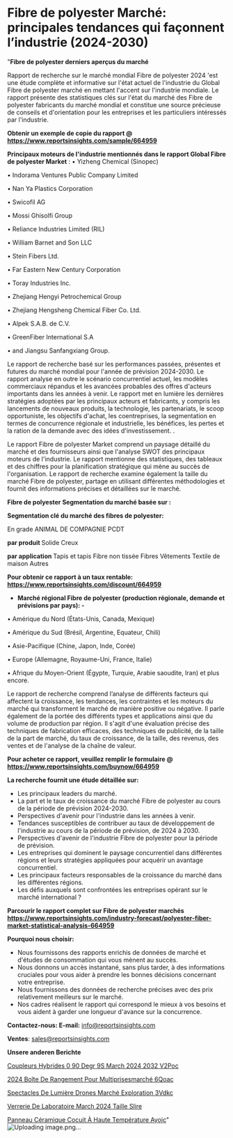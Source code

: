 # Fibre de polyester Marché: principales tendances qui façonnent l’industrie (2024-2030)

"<strong>Fibre de polyester derniers aperçus du marché</strong>

Rapport de recherche sur le marché mondial Fibre de polyester 2024 'est une étude complète et informative sur l'état actuel de l'industrie du Global Fibre de polyester marché en mettant l'accent sur l'industrie mondiale. Le rapport présente des statistiques clés sur l'état du marché des Fibre de polyester fabricants du marché mondial et constitue une source précieuse de conseils et d'orientation pour les entreprises et les particuliers intéressés par l'industrie.

<strong>Obtenir un exemple de copie du rapport @ <a href=https://www.reportsinsights.com/sample/664959>https://www.reportsinsights.com/sample/664959</a></strong>

<strong>Principaux moteurs de l'industrie mentionnés dans le rapport Global Fibre de polyester Market</strong> :
• Yizheng Chemical (Sinopec)

• Indorama Ventures Public Company Limited

• Nan Ya Plastics Corporation

• Swicofil AG

• Mossi Ghisolfi Group

• Reliance Industries Limited (RIL)

• William Barnet and Son LLC

• Stein Fibers Ltd.

• Far Eastern New Century Corporation

• Toray Industries Inc.

• Zhejiang Hengyi Petrochemical Group

• Zhejiang Hengsheng Chemical Fiber Co. Ltd.

• Alpek S.A.B. de C.V.

• GreenFiber International S.A

• and Jiangsu Sanfangxiang Group.

Le rapport de recherche basé sur les performances passées, présentes et futures du marché mondial pour l'année de prévision 2024-2030. Le rapport analyse en outre le scénario concurrentiel actuel, les modèles commerciaux répandus et les avancées probables des offres d'acteurs importants dans les années à venir. Le rapport met en lumière les dernières stratégies adoptées par les principaux acteurs et fabricants, y compris les lancements de nouveaux produits, la technologie, les partenariats, le scoop opportuniste, les objectifs d'achat, les coentreprises, la segmentation en termes de concurrence régionale et industrielle, les bénéfices, les pertes et la ration de la demande avec des idées d'investissement. .

Le rapport Fibre de polyester Market comprend un paysage détaillé du marché et des fournisseurs ainsi que l'analyse SWOT des principaux moteurs de l'industrie. Le rapport mentionne des statistiques, des tableaux et des chiffres pour la planification stratégique qui mène au succès de l'organisation. Le rapport de recherche examine également la taille du marché Fibre de polyester, partage en utilisant différentes méthodologies et fournit des informations précises et détaillées sur le marché.

<strong>Fibre de polyester Segmentation du marché basée sur :</strong>

<strong> Segmentation clé du marché des fibres de polyester: </strong>

En grade
ANIMAL DE COMPAGNIE
PCDT

<strong> par produit </strong>
Solide
Creux

<strong> par application </strong>
Tapis et tapis
Fibre non tissée
Fibres
Vêtements
Textile de maison
Autres

<strong>Pour obtenir ce rapport à un taux rentable: <a href=https://www.reportsinsights.com/discount/664959>https://www.reportsinsights.com/discount/664959</a></strong>
<ul>
  <li><strong>Marché régional Fibre de polyester (production régionale, demande et prévisions par pays): -</strong></li>
</ul>
• Amérique du Nord (États-Unis, Canada, Mexique)

• Amérique du Sud (Brésil, Argentine, Equateur, Chili)

• Asie-Pacifique (Chine, Japon, Inde, Corée)

• Europe (Allemagne, Royaume-Uni, France, Italie)

• Afrique du Moyen-Orient (Égypte, Turquie, Arabie saoudite, Iran) et plus encore.

Le rapport de recherche comprend l’analyse de différents facteurs qui affectent la croissance, les tendances, les contraintes et les moteurs du marché qui transforment le marché de manière positive ou négative. Il parle également de la portée des différents types et applications ainsi que du volume de production par région. Il s'agit d'une évaluation précise des techniques de fabrication efficaces, des techniques de publicité, de la taille de la part de marché, du taux de croissance, de la taille, des revenus, des ventes et de l'analyse de la chaîne de valeur.

<strong>Pour acheter ce rapport, veuillez remplir le formulaire @   <a href=https://www.reportsinsights.com/buynow/664959>https://www.reportsinsights.com/buynow/664959</a></strong>

<strong>La recherche fournit une étude détaillée sur:</strong>
<ul>
  <li>Les principaux leaders du marché.</li>
  <li>La part et le taux de croissance du marché Fibre de polyester au cours de la période de prévision 2024-2030.</li>
  <li>Perspectives d'avenir pour l'industrie dans les années à venir.</li>
  <li>Tendances susceptibles de contribuer au taux de développement de l'industrie au cours de la période de prévision, de 2024 à 2030.</li>
  <li>Perspectives d'avenir de l'industrie Fibre de polyester pour la période de prévision.</li>
  <li>Les entreprises qui dominent le paysage concurrentiel dans différentes régions et leurs stratégies appliquées pour acquérir un avantage concurrentiel.</li>
  <li>Les principaux facteurs responsables de la croissance du marché dans les différentes régions.</li>
  <li>Les défis auxquels sont confrontées les entreprises opérant sur le marché international ?</li>
</ul>

<strong>Parcourir le rapport complet sur Fibre de polyester marchés <a href=https://www.reportsinsights.com/industry-forecast/polyester-fiber-market-statistical-analysis-664959>https://www.reportsinsights.com/industry-forecast/polyester-fiber-market-statistical-analysis-664959</a></strong>

<strong>Pourquoi nous choisir:</strong>
<ul>
  <li>Nous fournissons des rapports enrichis de données de marché et d'études de consommation qui vous mènent au succès.</li>
  <li>Nous donnons un accès instantané, sans plus tarder, à des informations cruciales pour vous aider à prendre les bonnes décisions concernant votre entreprise.</li>
  <li>Nous fournissons des données de recherche précises avec des prix relativement meilleurs sur le marché.</li>
  <li>Nos cadres réalisent le rapport qui correspond le mieux à vos besoins et vous aident à garder une longueur d'avance sur la concurrence.</li>
</ul>
<strong>Contactez-nous:
</strong><strong>E-mail:</strong> <a href=mailto:info@reportsinsights.com>info@reportsinsights.com</a>

<strong>Ventes</strong>: <a href=mailto:sales@reportsinsights.com>sales@reportsinsights.com</a>

<strong>Unsere anderen Berichte</strong>

<a href=https://www.linkedin.com/pulse/coupleurs-hybrides-%C3%A0-90-degr%C3%A9s-march%C3%A9-2024-2032-v2poc/>Coupleurs Hybrides  0 90 Degr 9S March 2024 2032 V2Poc</a>

<a href=https://www.linkedin.com/pulse/2024-boîte-de-rangement-pour-multiprisesmarché-6qoac/>2024 Boîte De Rangement Pour Multiprisesmarché 6Qoac</a>

<a href=https://www.linkedin.com/pulse/spectacles-de-lumière-drones-marché-exploration-3vdkc/>Spectacles De Lumière Drones Marché Exploration 3Vdkc</a>

<a href=https://www.linkedin.com/pulse/verrerie-de-laboratoire-march%C3%A9-2024-taille-slire/>Verrerie De Laboratoire March 2024 Taille Slire</a>

<a href=https://www.linkedin.com/pulse/panneau-céramique-cocuit-à-haute-température-ayojc/>Panneau Céramique Cocuit À Haute Température Ayojc</a>"
![Uploading image.png…]()
